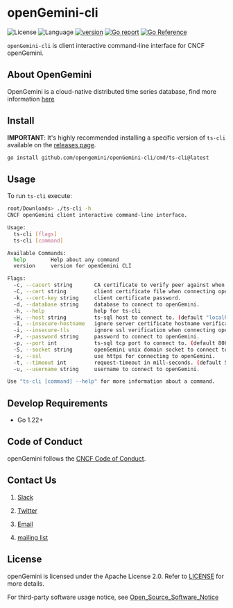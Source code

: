 # openGemini-cli

![License](https://img.shields.io/badge/license-Apache2.0-green)
![Language](https://img.shields.io/badge/Language-Go-blue.svg)
[![version](https://img.shields.io/github/v/tag/opengemini/opengemini-cli?label=release&color=blue)](https://github.com/opengemini/opengemini-client-go/releases)
[![Go report](https://goreportcard.com/badge/github.com/opengemini/opengemini-cli)](https://goreportcard.com/report/github.com/opengemini/openGemini-cli)
[![Go Reference](https://pkg.go.dev/badge/github.com/opengemini/openGemini-cli.svg)](https://pkg.go.dev/github.com/opengemini/openGemini-cli)

`openGemini-cli` is client interactive command-line interface for CNCF openGemini.

## About OpenGemini

OpenGemini is a cloud-native distributed time series database, find more information [here](https://github.com/openGemini/openGemini)

## Install

**IMPORTANT**: It's highly recommended installing a specific version of `ts-cli` available on the [releases page](https://github.com/opengemini/openGemini-cli/releases).

```bash
go install github.com/opengemini/openGemini-cli/cmd/ts-cli@latest
```

## Usage

To run `ts-cli` execute:

```bash
root/Downloads> ./ts-cli -h
CNCF openGemini client interactive command-line interface.

Usage:
  ts-cli [flags]
  ts-cli [command]

Available Commands:
  help        Help about any command
  version     version for openGemini CLI

Flags:
  -c, --cacert string       CA certificate to verify peer against when connecting openGemini by https.
  -C, --cert string         client certificate file when connecting openGemini by https.
  -k, --cert-key string     client certificate password.
  -d, --database string     database to connect to openGemini.
  -h, --help                help for ts-cli
  -H, --host string         ts-sql host to connect to. (default "localhost")
  -I, --insecure-hostname   ignore server certificate hostname verification when connecting openGemini by https.
  -i, --insecure-tls        ignore ssl verification when connecting openGemini by https.
  -P, --password string     password to connect to openGemini.
  -p, --port int            ts-sql tcp port to connect to. (default 8086)
  -S, --socket string       openGemini unix domain socket to connect to.
  -s, --ssl                 use https for connecting to openGemini.
  -t, --timeout int         request-timeout in mill-seconds. (default 5000)
  -u, --username string     username to connect to openGemini.

Use "ts-cli [command] --help" for more information about a command.
```

## Develop Requirements

- Go 1.22+

## Code of Conduct

openGemini follows the [CNCF Code of Conduct](https://github.com/cncf/foundation/blob/master/code-of-conduct.md).

## Contact Us

1. [Slack](https://join.slack.com/t/opengemini/shared_invite/zt-2naig1675-x3bcwgXR_Rw5OwDU5X~dUQ)

2. [Twitter](https://twitter.com/openGemini)

3. [Email](mailto:community.ts@opengemini.org)

4. [mailing list](https://groups.google.com/g/openGemini)


## License

openGemini is licensed under the Apache License 2.0. Refer to [LICENSE](https://github.com/openGemini/openGemini/blob/main/LICENSE) for more details.

For third-party software usage notice, see [Open_Source_Software_Notice](Open_Source_Software_Notice.md)
